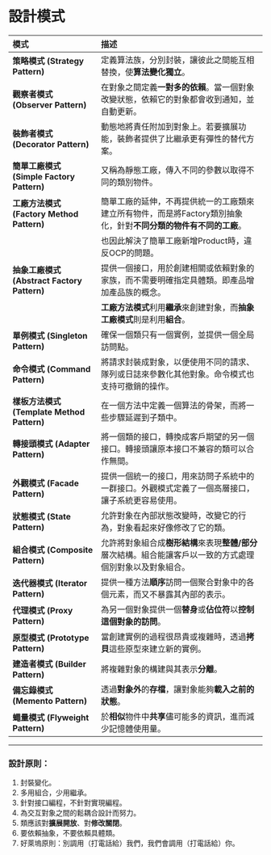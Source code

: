 # **設計模式**

| 模式 | 描述 |
| :-----| :---- |
| **策略模式 (Strategy Pattern)** | 定義算法族，分別封裝，讓彼此之間能互相替換，使**算法變化獨立**。 |
| **觀察者模式 (Observer Pattern)** | 在對象之間定義**一對多的依賴**。當一個對象改變狀態，依賴它的對象都會收到通知，並自動更新。 |
| **裝飾者模式 (Decorator Pattern)** | 動態地將責任附加到對象上。若要擴展功能，裝飾者提供了比繼承更有彈性的替代方案。 |
| **簡單工廠模式 (Simple Factory Pattern)** | 又稱為靜態工廠，傳入不同的參數以取得不同的類別物件。 |
| **工廠方法模式 (Factory Method Pattern)** | 簡單工廠的延伸，不再提供統一的工廠類來建立所有物件，而是將Factory類別抽象化，針對**不同分類的物件有不同的工廠**。 |
| | 也因此解決了簡單工廠新增Product時，違反OCP的問題。 |
| **抽象工廠模式 (Abstract Factory Pattern)** | 提供一個接口，用於創建相關或依賴對象的家族，而不需要明確指定具體類。即產品增加產品族的概念。 |
| | **工廠方法模式**利用**繼承**來創建對象，而**抽象工廠模式**則是利用**組合**。 |
| **單例模式 (Singleton Pattern)** | 確保一個類只有一個實例，並提供一個全局訪問點。 |
| **命令模式 (Command Pattern)** | 將請求封裝成對象，以便使用不同的請求、隊列或日誌來參數化其他對象。命令模式也支持可撤銷的操作。 |
| **樣板方法模式 (Template Method Pattern)**  | 在一個方法中定義一個算法的骨架，而將一些步驟延遲到子類中。 |
| **轉接頭模式 (Adapter Pattern)** | 將一個類的接口，轉換成客戶期望的另一個接口。轉接頭讓原本接口不兼容的類可以合作無間。 |
| **外觀模式 (Facade Pattern)** | 提供一個統一的接口，用來訪問子系統中的一群接口。外觀模式定義了一個高層接口，讓子系統更容易使用。 |
| **狀態模式 (State Pattern)** | 允許對象在內部狀態改變時，改變它的行為，對象看起來好像修改了它的類。 |
| **組合模式 (Composite Pattern)** | 允許將對象組合成**樹形結構**來表現**整體/部分**層次結構。組合能讓客戶以一致的方式處理個別對象以及對象組合。 |
| **迭代器模式 (Iterator Pattern)** | 提供一種方法**順序**訪問一個聚合對象中的各個元素，而又不暴露其內部的表示。 |
| **代理模式 (Proxy Pattern)** | 為另一個對象提供一個**替身**或**佔位符**以**控制這個對象的訪問**。 |
| **原型模式 (Prototype Pattern)** | 當創建實例的過程很昂貴或複雜時，透過**拷貝**這些原型來建立新的實例。 |
| **建造者模式 (Builder Pattern)** | 將複雜對象的構建與其表示**分離**。 |
| **備忘錄模式 (Memento Pattern)** | 透過**對象外**的**存檔**，讓對象能夠**載入之前的狀態**。 |
| **蠅量模式 (Flyweight Pattern)** | 於**相似**物件中**共享**儘可能多的資訊，進而減少記憶體使用量。 |

---

### **設計原則：**
1. 封裝變化。
2. 多用組合，少用繼承。
3. 針對接口編程，不針對實現編程。
4. 為交互對象之間的鬆耦合設計而努力。
5. 類應該對**擴展開放**、對**修改關閉**。
6. 要依賴抽象，不要依賴具體類。
7. 好萊塢原則：別調用（打電話給）我們，我們會調用（打電話給）你。


